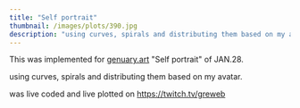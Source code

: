 ```yaml
---
title: "Self portrait"
thumbnail: /images/plots/390.jpg
description: "using curves, spirals and distributing them based on my avatar."
---
```


This was implemented for [genuary.art](https://genuary.art) "Self portrait" of JAN.28.

using curves, spirals and distributing them based on my avatar.

was live coded and live plotted on https://twitch.tv/greweb
